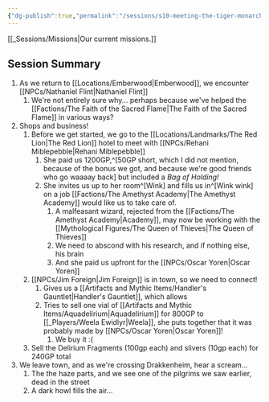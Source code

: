 ```yaml
---
{"dg-publish":true,"permalink":"/sessions/s10-meeting-the-tiger-monarch/","noteIcon":""}
---
```



[[_Sessions/Missions\|Our current missions.]]

## Session Summary
1. As we return to [[Locations/Emberwood\|Emberwood]], we encounter [[NPCs/Nathaniel Flint\|Nathaniel Flint]]
	1. We're not entirely sure why... perhaps because we've helped the [[Factions/The Faith of the Sacred Flame\|The Faith of the Sacred Flame]] in various ways?
2. Shops and business!
	1. Before we get started, we go to the [[Locations/Landmarks/The Red Lion\|The Red Lion]] hotel to meet with [[NPCs/Rehani Miblepebble\|Rehani Miblepebble]]
		1. She paid us 1200GP,^[50GP short, which I did not mention, because of the bonus we got, and because we're good friends who go waaaay back] but included a *Bag of Holding!*
		2. She invites us up to her room^[Wink] and fills us in^[Wink wink] on a job [[Factions/The Amethyst Academy\|The Amethyst Academy]] would like us to take care of.
			1. A malfeasant wizard, rejected from the [[Factions/The Amethyst Academy\|Academy]], may now be working with the [[Mythological Figures/The Queen of Thieves\|The Queen of Thieves]]
			2. We need to abscond with his research, and if nothing else, his brain
			3. And she paid us upfront for the [[NPCs/Oscar Yoren\|Oscar Yoren]]
	2. [[NPCs/Jim Foreign\|Jim Foreign]] is in town, so we need to connect!
		1. Gives us a [[Artifacts and Mythic Items/Handler's Gauntlet\|Handler's Gauntlet]], which allows 
		2. Tries to sell one vial of [[Artifacts and Mythic Items/Aquadelirium\|Aquadelirium]] for 800GP to [[_Players/Weela Ewidlyr\|Weela]], she puts together that it was probably made by [[NPCs/Oscar Yoren\|Oscar Yoren]]!
			1. We buy it :(
	3. Sell the Delirium Fragments (100gp each) and slivers (10gp each) for 240GP total
3. We leave town, and as we're crossing Drakkenheim, hear a scream...
	1. The the haze parts, and we see one of the pilgrims we saw earlier, dead in the street
	2. A dark howl fills the air...

